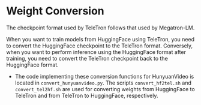 # Weight Conversion

The checkpoint format used by TeleTron follows that used by Megatron-LM.

When you want to train models from HuggingFace using TeleTron, you need to convert the HuggingFace checkpoint to the TeleTron format. Conversely, when you want to perform inference using the HuggingFace format after training, you need to convert the TeleTron checkpoint back to the HuggingFace format.

* The code implementing these conversion functions for HunyuanVideo is located in `convert_hunyuanvideo.py`. The scripts `convert_hf2tel.sh` and `convert_tel2hf.sh` are used for converting weights from HuggingFace to TeleTron and from TeleTron to HuggingFace, respectively.
